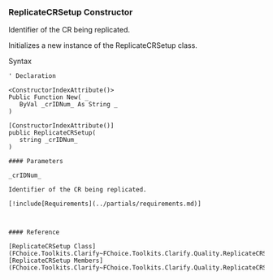 ﻿### ReplicateCRSetup Constructor

Identifier of the CR being replicated.

Initializes a new instance of the ReplicateCRSetup class.

Syntax

```vbnet
' Declaration

<ConstructorIndexAttribute()>
Public Function New( _
   ByVal _crIDNum_ As String _
)

[ConstructorIndexAttribute()]
public ReplicateCRSetup( 
   string _crIDNum_
)

#### Parameters

_crIDNum_

Identifier of the CR being replicated.

[!include[Requirements](../partials/requirements.md)]



#### Reference

[ReplicateCRSetup Class](FChoice.Toolkits.Clarify~FChoice.Toolkits.Clarify.Quality.ReplicateCRSetup.md)  
[ReplicateCRSetup Members](FChoice.Toolkits.Clarify~FChoice.Toolkits.Clarify.Quality.ReplicateCRSetup_members.md)